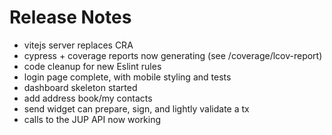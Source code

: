 # Release Notes

- vitejs server replaces CRA
- cypress + coverage reports now generating (see /coverage/lcov-report)
- code cleanup for new Eslint rules
- login page complete, with mobile styling and tests
- dashboard skeleton started
- add address book/my contacts
- send widget can prepare, sign, and lightly validate a tx
- calls to the JUP API now working
